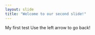 ```yaml
---
layout: slide
title: "Welcome to our second slide!"
---
```

My first test
Use the left arrow to go back!
